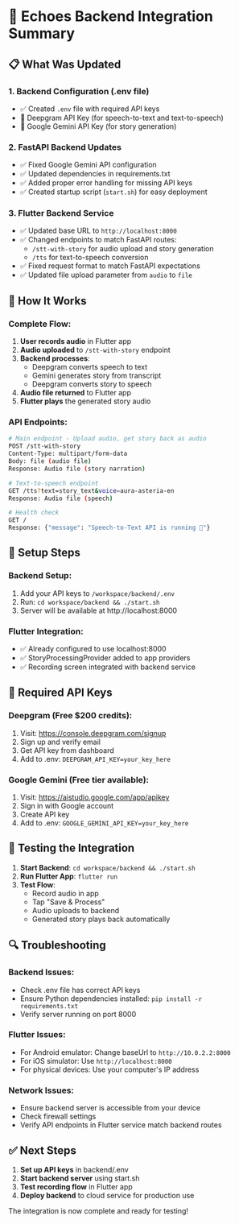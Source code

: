# 🔗 Echoes Backend Integration Summary

## 📋 What Was Updated

### 1. **Backend Configuration (.env file)**
- ✅ Created `.env` file with required API keys
- 🔑 Deepgram API Key (for speech-to-text and text-to-speech)
- 🔑 Google Gemini API Key (for story generation)

### 2. **FastAPI Backend Updates**
- ✅ Fixed Google Gemini API configuration
- ✅ Updated dependencies in requirements.txt
- ✅ Added proper error handling for missing API keys
- ✅ Created startup script (`start.sh`) for easy deployment

### 3. **Flutter Backend Service**
- ✅ Updated base URL to `http://localhost:8000`
- ✅ Changed endpoints to match FastAPI routes:
  - `/stt-with-story` for audio upload and story generation
  - `/tts` for text-to-speech conversion
- ✅ Fixed request format to match FastAPI expectations
- ✅ Updated file upload parameter from `audio` to `file`

## 🚀 How It Works

### Complete Flow:
1. **User records audio** in Flutter app
2. **Audio uploaded** to `/stt-with-story` endpoint
3. **Backend processes**:
   - Deepgram converts speech to text
   - Gemini generates story from transcript
   - Deepgram converts story to speech
4. **Audio file returned** to Flutter app
5. **Flutter plays** the generated story audio

### API Endpoints:

```bash
# Main endpoint - Upload audio, get story back as audio
POST /stt-with-story
Content-Type: multipart/form-data
Body: file (audio file)
Response: Audio file (story narration)

# Text-to-speech endpoint
GET /tts?text=story_text&voice=aura-asteria-en
Response: Audio file (speech)

# Health check
GET /
Response: {"message": "Speech-to-Text API is running 🚀"}
```

## 🔧 Setup Steps

### Backend Setup:
1. Add your API keys to `/workspace/backend/.env`
2. Run: `cd workspace/backend && ./start.sh`
3. Server will be available at http://localhost:8000

### Flutter Integration:
- ✅ Already configured to use localhost:8000
- ✅ StoryProcessingProvider added to app providers
- ✅ Recording screen integrated with backend service

## 🎯 Required API Keys

### Deepgram (Free $200 credits):
1. Visit: https://console.deepgram.com/signup
2. Sign up and verify email
3. Get API key from dashboard
4. Add to .env: `DEEPGRAM_API_KEY=your_key_here`

### Google Gemini (Free tier available):
1. Visit: https://aistudio.google.com/app/apikey
2. Sign in with Google account
3. Create API key
4. Add to .env: `GOOGLE_GEMINI_API_KEY=your_key_here`

## 📱 Testing the Integration

1. **Start Backend**: `cd workspace/backend && ./start.sh`
2. **Run Flutter App**: `flutter run`
3. **Test Flow**:
   - Record audio in app
   - Tap "Save & Process"
   - Audio uploads to backend
   - Generated story plays back automatically

## 🔍 Troubleshooting

### Backend Issues:
- Check .env file has correct API keys
- Ensure Python dependencies installed: `pip install -r requirements.txt`
- Verify server running on port 8000

### Flutter Issues:
- For Android emulator: Change baseUrl to `http://10.0.2.2:8000`
- For iOS simulator: Use `http://localhost:8000`
- For physical devices: Use your computer's IP address

### Network Issues:
- Ensure backend server is accessible from your device
- Check firewall settings
- Verify API endpoints in Flutter service match backend routes

## ✅ Next Steps

1. **Set up API keys** in backend/.env
2. **Start backend server** using start.sh
3. **Test recording flow** in Flutter app
4. **Deploy backend** to cloud service for production use

The integration is now complete and ready for testing!